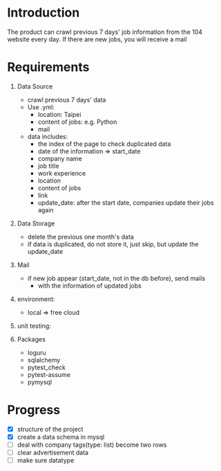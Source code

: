 # Introduction 

The product can crawl previous 7 days' job information from the 104 website every day. If there are new jobs, you will receive a mail


# Requirements
1. Data Source
    * crawl previous 7 days' data
    * Use .yml:
      * location: Taipei
      * content of jobs: e.g. Python
      * mail 
    * data includes:
      *  the index of the page to check duplicated data
      *  date of the information => start_date
      *  company name
      *  job title
      *  work experience
      *  location
      *  content of jobs
      *  link
      *  update_date: after the start date, companies update their jobs again
2. Data Storage
   * delete the previous one month's data 
   * if data is duplicated, do not store it, just skip, but update the update_date
3. Mail 
   * if new job appear (start_date, not in the db before), send mails
     * with the information of updated jobs

4.  environment:
    * local => free cloud

5. unit testing:

6. Packages
   * loguru
   * sqlalchemy
   * pytest_check
   * pytest-assume
   * pymysql

# Progress
- [x] structure of the project
- [x] create a data schema in mysql
- [ ] deal with company tags(type: list) become two rows
- [ ] clear advertisement data
- [ ] make sure datatype